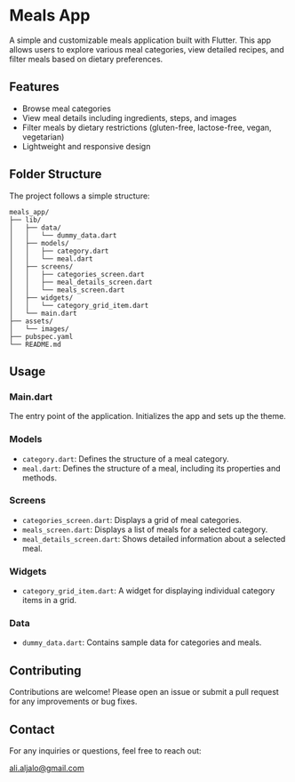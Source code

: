 # Meals App

A simple and customizable meals application built with Flutter. This app allows users to explore various meal categories, view detailed recipes, and filter meals based on dietary preferences.

## Features

- Browse meal categories
- View meal details including ingredients, steps, and images
- Filter meals by dietary restrictions (gluten-free, lactose-free, vegan, vegetarian)
- Lightweight and responsive design

## Folder Structure

The project follows a simple structure:

```
meals_app/
├── lib/
│   ├── data/
│   │   └── dummy_data.dart
│   ├── models/
│   │   ├── category.dart
│   │   └── meal.dart
│   ├── screens/
│   │   ├── categories_screen.dart
│   │   ├── meal_details_screen.dart
│   │   └── meals_screen.dart
│   ├── widgets/
│   │   └── category_grid_item.dart
│   └── main.dart
├── assets/
│   └── images/
├── pubspec.yaml
└── README.md
```

## Usage

### Main.dart

The entry point of the application. Initializes the app and sets up the theme.

### Models

- `category.dart`: Defines the structure of a meal category.
- `meal.dart`: Defines the structure of a meal, including its properties and methods.

### Screens

- `categories_screen.dart`: Displays a grid of meal categories.
- `meals_screen.dart`: Displays a list of meals for a selected category.
- `meal_details_screen.dart`: Shows detailed information about a selected meal.

### Widgets

- `category_grid_item.dart`: A widget for displaying individual category items in a grid.

### Data

- `dummy_data.dart`: Contains sample data for categories and meals.

## Contributing

Contributions are welcome! Please open an issue or submit a pull request for any improvements or bug fixes.


## Contact

For any inquiries or questions, feel free to reach out:

ali.aljalo@gmail.com
